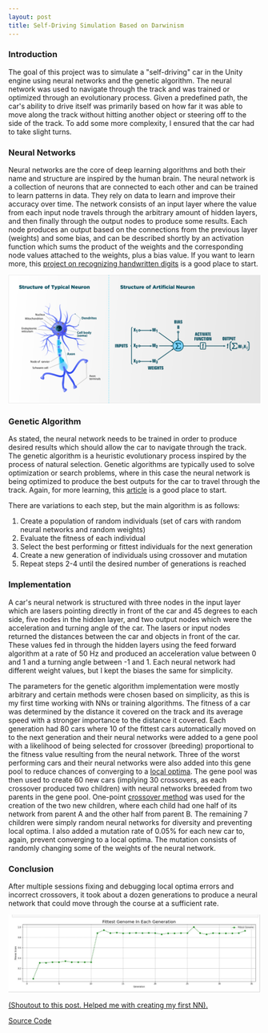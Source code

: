 ```yaml
---
layout: post
title: Self-Driving Simulation Based on Darwinism
---
```

### Introduction
The goal of this project was to simulate a "self-driving" car in the Unity engine using neural networks and the genetic algorithm. The neural network was used to navigate through the track and was trained or optimized through an evolutionary process. Given a predefined path, the car's ability to drive itself was primarily based on how far it was able to move along the track without hitting another object or steering off to the side of the track. To add some more complexity, I ensured that the car had to take slight turns. 

### Neural Networks
Neural networks are the core of deep learning algorithms and both their name and structure are inspired by the human brain. The neural network is a collection of neurons that are connected to each other and can be trained to learn patterns in data. They rely on data to learn and improve their accuracy over time. The network consists of an input layer where the value from each input node travels through the arbitrary amount of hidden layers, and then finally through the output nodes to produce some results. Each node produces an output based on the connections from the previous layer (weights) and some bias, and can be described shortly by an activation function which sums the product of the weights and the corresponding node values attached to the weights, plus a bias value. If you want to learn more, this [project on recognizing handwritten digits](http://neuralnetworksanddeeplearning.com/chap1.html) is a good place to start.

![NN vs Brain](/assets/img/NNandBrain.png)

### Genetic Algorithm
As stated, the neural network needs to be trained in order to produce desired results which should allow the car to navigate through the track. The genetic algorithm is a heuristic evolutionary process inspired by the process of natural selection. Genetic algorithms are typically used to solve optimization or search problems, where in this case the neural network is being optimized to produce the best outputs for the car to travel through the track. Again, for more learning, this [article](https://medium.com/@AnasBrital98/genetic-algorithm-explained-76dfbc5de85d) is a good place to start.

There are variations to each step, but the main algorithm is as follows:
1. Create a population of random individuals (set of cars with random neural networks and random weights)
2. Evaluate the fitness of each individual
3. Select the best performing or fittest individuals for the next generation
4. Create a new generation of individuals using crossover and mutation
5. Repeat steps 2-4 until the desired number of generations is reached

### Implementation
A car's neural network is structured with three nodes in the input layer which are lasers pointing directly in front of the car and 45 degrees to each side, five nodes in the hidden layer, and two output nodes which were the acceleration and turning angle of the car. The lasers or input nodes returned the distances between the car and objects in front of the car. These values fed in through the hidden layers using the feed forward algorithm at a rate of 50 Hz and produced an acceleration value between 0 and 1 and a turning angle between -1 and 1. Each neural network had different weight values, but I kept the biases the same for simplicity.

The parameters for the genetic algorithm implementation were mostly arbitrary and certain methods were chosen based on simplicity, as this is my first time working with NNs or training algorithms. The fitness of a car was determined by the distance it covered on the track and its average speed with a stronger importance to the distance it covered. Each generation had 80 cars where 10 of the fittest cars automatically moved on to the next generation and their neural networks were added to a gene pool with a likelihood of being selected for crossover (breeding) proportional to the fitness value resulting from the neural network. Three of the worst performing cars and their neural networks were also added into this gene pool to reduce chances of converging to a [local optima](http://www2.denizyuret.com/pub/aitr1569/node6.html). The gene pool was then used to create 60 new cars (implying 30 crossovers, as each crossover produced two children) with neural networks breeded from two parents in the gene pool. One-point [crossover method](https://www.sciencedirect.com/topics/computer-science/point-crossover) was used for the creation of the two new children, where each child had one half of its network from parent A and the other half from parent B. The remaining 7 children were simply random neural networks for diversity and preventing local optima. I also added a mutation rate of 0.05% for each new car to, again, prevent converging to a local optima. The mutation consists of randomly changing some of the weights of the neural network. 

### Conclusion
After multiple sessions fixing and debugging local optima errors and incorrect crossovers, it took about a dozen generations to produce a neural network that could move through the course at a sufficient rate. 

![Fitness Data](/assets/img/trainingData3.JPG)

[(Shoutout to this post. Helped me with creating my first NN).](https://towardsdatascience.com/building-a-neural-network-framework-in-c-16ef56ce1fef)

[Source Code](https://github.com/chandyego84/SelfDrivingSim)